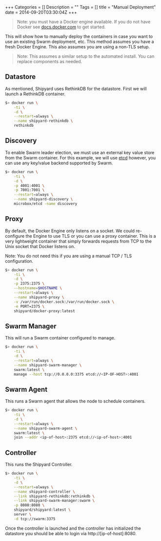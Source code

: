 +++
Categories = []
Description = ""
Tags = []
title = "Manual Deployment"
date = 2014-09-20T03:30:04Z
+++

> Note: you must have a Docker engine available.  If you do not have Docker
see [docs.docker.com](https://docs.docker.com) to get started.

This will show how to manually deploy the containers in case you want to use
an existing Swarm deployment, etc.  This method assumes you have a fresh
Docker Engine.  This also assumes you are using a non-TLS setup.

>Note: This assumes a similar setup to the automated install.  You can
replace components as needed.

## Datastore

As mentioned, Shipyard uses RethinkDB for the datastore.  First we will launch
a RethinkDB container.

```bash
$> docker run \
    -ti \
    -d \
    --restart=always \
    --name shipyard-rethinkdb \
    rethinkdb
```

## Discovery

To enable Swarm leader election, we must use an external key value store from
the Swarm container.  For this example, we will use [etcd](https://github.com/coreos/etcd)
however, you can use any key/value backend supported by Swarm.

```bash
$> docker run \
    -ti \
    -d \
    -p 4001:4001 \
    -p 7001:7001 \
    --restart=always \
    --name shipyard-discovery \
    microbox/etcd -name discovery
```

## Proxy

By default, the Docker Engine only listens on a socket.  We could re-configure
the Engine to use TLS or you can use a proxy container.  This is a very
lightweight container that simply forwards requests from TCP to the Unix
socket that Docker listens on.

Note: You do not need this if you are using a manual TCP / TLS configuration.

```bash
$> docker run \
    -ti \
    -d \
    -p 2375:2375 \
    --hostname=$HOSTNAME \
    --restart=always \
    --name shipyard-proxy \
    -v /var/run/docker.sock:/var/run/docker.sock \
    -e PORT=2375 \
    shipyard/docker-proxy:latest
```

## Swarm Manager

This will run a Swarm container configured to manage.

```bash
$> docker run \
    -ti \
    -d \
    --restart=always \
    --name shipyard-swarm-manager \
    swarm:latest \
    manage --host tcp://0.0.0.0:3375 etcd://<IP-OF-HOST>:4001
```

## Swarm Agent

This runs a Swarm agent that allows the node to schedule containers.

```bash
$> docker run \
    -ti \
    -d \
    --restart=always \
    --name shipyard-swarm-agent \
    swarm:latest \
    join --addr <ip-of-host>:2375 etcd://<ip-of-host>:4001
```

## Controller

This runs the Shipyard Controller.

```bash
$> docker run \
    -ti \
    -d \
    --restart=always \
    --name shipyard-controller \
    --link shipyard-rethinkdb:rethinkdb \
    --link shipyard-swarm-manager:swarm \
    -p 8080:8080 \
    shipyard/shipyard:latest \
    server \
    -d tcp://swarm:3375
```

Once the controller is launched and the controller has initialized the datastore
you should be able to login via http://[ip-of-host]:8080.
